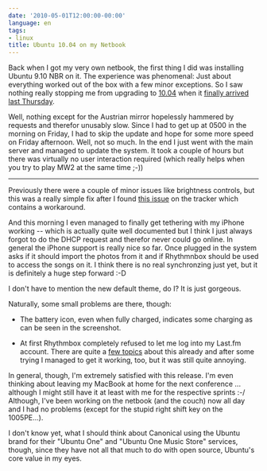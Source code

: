 ```yaml
---
date: '2010-05-01T12:00:00-00:00'
language: en
tags:
- linux
title: Ubuntu 10.04 on my Netbook
---
```



Back when I got my very own netbook, the first thing I did was installing
Ubuntu 9.10 NBR on it. The experience was phenomenal: Just about everything
worked out of the box with a few minor exceptions. So I saw nothing really
stopping me from upgrading to [10.04][0] when it 
[finally arrived last Thursday][release].

Well, nothing except for the Austrian mirror hopelessly hammered by 
requests and therefor unusably slow. Since I had to get up at 0500 in the
morning on Friday, I had to skip the update and hope for some more
speed on Friday afternoon. Well, not so much. In the end I just went
with the main server and managed to update the system. It took a couple
of hours but there was virtually no user interaction required (which 
really helps when you try to play MW2 at the same time ;-))

--------------------

Previously there were a couple of minor issues like brightness controls,
but this was a really simple fix after I found [this issue][1] on the 
tracker which contains a workaround.

And this morning I even managed to finally get tethering with my iPhone
working -- which is actually quite well documented but I think I just
always forgot to do the DHCP request and therefor never could go online.
In general the iPhone support is really nice so far. Once plugged in
the system asks if it should import the photos from it and if 
Rhythmnbox should be used to access the songs on it. I think there is
no real synchronzing just yet, but it is definitely a huge step 
forward :-D

I don't have to mention the new default theme, do I? It is
just gorgeous.

Naturally, some small problems are there, though: 

*   The battery icon, even when fully charged, indicates some charging
    as can be seen in the screenshot.
    <img src="/media/2010/charger.png" class="right" alt="" />

*   At first Rhythmbox completely refused to let me log into my 
    Last.fm account. There are quite a [few topics][2] about this already
    and after some trying I managed to get it working, too, but
    it was still quite annoying.

In general, though, I'm extremely satisfied with this release. I'm
even thinking about leaving my MacBook at home for the next 
conference ... although I might still have it at least with me for
the respective sprints :-/ Although, I've been working on the netbook
(and the couch) now all day and I had no problems (except for the
stupid right shift key on the 1005PE...).

I don't know yet, what I should think about Canonical using the Ubuntu
brand for their "Ubuntu One" and "Ubuntu One Music Store" services,
though, since they have not all that much to do with open source, 
Ubuntu's core value in my eyes.

[release]: http://www.ubuntu.com/news/ubuntu-10.04-desktop-edition
[0]: http://www.ubuntu.com/products/whatisubuntu/1004features 
[1]: https://bugs.launchpad.net/ubuntu/+source/linux/+bug/512567 
[2]: http://www.lastfm.de/group/Rhythmbox/forum/8096/_/586760 
